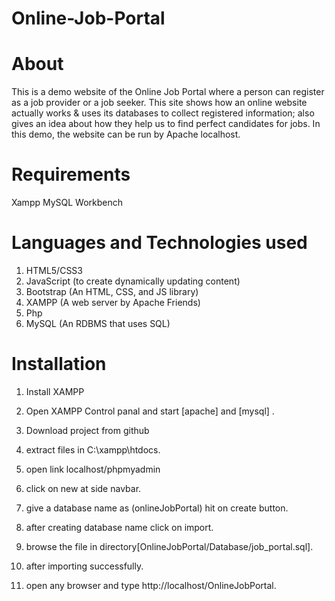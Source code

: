 # Online-Job-Portal

# About
This is a demo website of the Online Job Portal where a person can register as a job provider or a job seeker. This site shows how an online website actually works & uses its databases to collect registered information; also gives an idea about how they help us to find perfect candidates for jobs. In this demo, the website can be run by Apache localhost.

# Requirements
Xampp
MySQL Workbench

# Languages and Technologies used
1. HTML5/CSS3
2. JavaScript (to create dynamically updating content)
3. Bootstrap (An HTML, CSS, and JS library)
4. XAMPP (A web server by Apache Friends)
5. Php
6. MySQL (An RDBMS that uses SQL)

# Installation
1. Install XAMPP

2. Open XAMPP Control panal and start [apache] and [mysql] .

3. Download project from github

4. extract files in C:\xampp\htdocs.

5. open link localhost/phpmyadmin

6. click on new at side navbar.

7. give a database name as (onlineJobPortal) hit on create button.

8. after creating database name click on import.

9. browse the file in directory[OnlineJobPortal/Database/job_portal.sql].

10. after importing successfully.

11. open any browser and type http://localhost/OnlineJobPortal.
